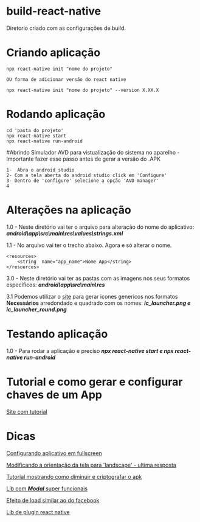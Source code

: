# build-react-native
Diretorio criado com as configurações de build.


# Criando aplicação

```
npx react-native init "nome do projeto"

OU forma de adicionar versão do react native 

npx react-native init "nome do projeto" --version X.XX.X
```

# Rodando aplicação

```
cd 'pasta do projeto'
npx react-native start
npx react-native run-android
```

#Abrindo Simulador AVD para vistualização do sistema no aparelho - Importante fazer esse passo antes de gerar a versão do .APK

```
1-  Abra o android studio 
2- Com a tela aberta do android studio click em 'Configure'
3- Dentro de 'configure' selecione a opção 'AVD manager'
4 
```

# Alterações na aplicação

1.0 -  Neste diretório vai ter o arquivo para alteração do nome do aplicativo:  ***android\app\src\main\res\values\strings.xml***

1.1 - No arquivo vai ter o trecho abaixo. Agora e só alterar o nome.
```
<resources>
	<string  name="app_name">Nome App</string>
</resources>
``` 

3.0 - Neste diretório vai ter as pastas com as imagens nos seus formatos específicos: ***android\app\src\main\res***

3.1 Podemos utilizar o [site](https://romannurik.github.io/AndroidAssetStudio/icons-launcher.html#foreground.type=clipart&foreground.clipart=android&foreground.space.trim=1&foreground.space.pad=0.25&foreColor=rgba(96%2C%20125%2C%20139%2C%200)&backColor=rgb(68%2C%20138%2C%20255)&crop=0&backgroundShape=square&effects=none&name=ic_launcher) para gerar icones genericos nos formatos **Necessários** arredondado e quadrado com os nomes: ***ic_launcher.png e ic_launcher_round.png***

# Testando aplicação

1.0 - Para rodar a aplicação e preciso ***npx react-native start e npx react-native run-android***

# Tutorial e como gerar e configurar chaves de um App

[Site com tutorial](https://medium.com/@legalmenti.thaila/gerando-um-apk-react-native-540ad86f546b)


# Dicas

[Configurando aplicativo em fullscreen](https://medium.com/@ri7nz/react-native-android-window-fullscreen-bf0c7620f479)

[Modificando a orientação da tela para 'landscape' - ultima resposta](https://stackoverflow.com/questions/40235342/react-native-landscape-mode-for-only-one-page)

[Tutorial mostrando como diminuir e criptografar o apk](https://blog.rocketseat.com.br/reduzindo-o-tamanho-das-builds-para-android-no-react-native/)

[Lib com ***Modal*** super funcionais](https://jeremybarbet.github.io/react-native-modalize/#/)

[Efeito de load similar ao do facebook](https://www.youtube.com/watch?v=lI9JtRjc2Qo&t=120s)

[Lib de plugin react native](https://github.com/GeekyAnts/react-native-easy-grid)
